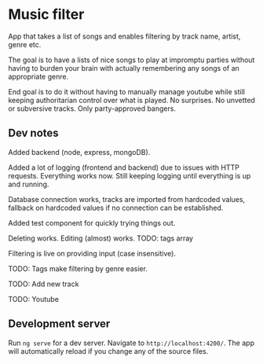 # Music filter

App that takes a list of songs and enables filtering by track name, artist, genre etc.

The goal is to have a lists of nice songs to play at impromptu parties without having to burden your brain with actually remembering any songs of an appropriate genre.

End goal is to do it without having to manually manage youtube while still keeping authoritarian control over what is played. No surprises. No unvetted or subversive tracks. Only party-approved bangers.

## Dev notes

Added backend (node, express, mongoDB).

Added a lot of logging (frontend and backend) due to issues with HTTP requests. Everything works now. Still keeping logging until everything is up and running.

Database connection works, tracks are imported from hardcoded values, fallback on hardcoded values if no connection can be established.

Added test component for quickly trying things out.

Deleting works. Editing (almost) works. TODO: tags array

Filtering is live on providing input (case insensitive).

TODO: Tags make filtering by genre easier.

TODO: Add new track

TODO: Youtube

## Development server

Run `ng serve` for a dev server. Navigate to `http://localhost:4200/`. The app will automatically reload if you change any of the source files.